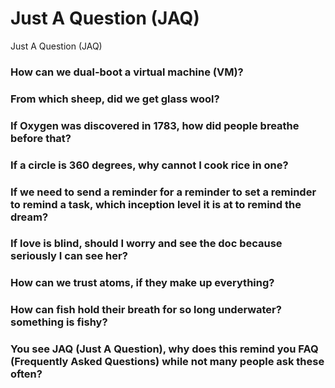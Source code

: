# Just A Question (JAQ) 
Just A Question (JAQ)

### How can we dual-boot a virtual machine (VM)?  

### From which sheep, did we get glass wool?  

### If Oxygen was discovered in 1783, how did people breathe before that?  

### If a circle is 360 degrees, why cannot I cook rice in one?  

### If we need to send a reminder for a reminder to set a reminder to remind a task, which inception level it is at to remind the dream?    

### If love is blind, should I worry and see the doc because seriously I can see her?  

### How can we trust atoms, if they make up everything?  

### How can fish hold their breath for so long underwater? something is fishy?  

### You see JAQ (Just A Question), why does this remind you FAQ (Frequently Asked Questions) while not many people ask these often?  
